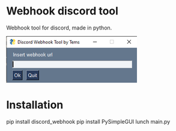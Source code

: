 # Webhook discord tool
Webhook tool for discord, made in python.


![](preview.png)


# Installation
pip install discord_webhook 
pip install PySimpleGUI
lunch main.py
